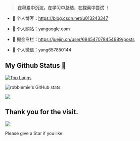 
<!-- ## 哎呀！我是robbie🐑，被发现了 👋✌️  -->

> **在积累中沉淀，在学习中总结，在探索中尝试 ！**



- 🍓 个人博客：https://blog.csdn.net/u013243347

- 🍓 个人网站：yangoogle.com

- 🍓 掘金专栏：https://juejin.cn/user/694547078454989/posts


- 🍉 个人微信：yang657850144

## My Github Status 🦸

[![Top Langs](https://github-readme-stats.vercel.app/api/top-langs/?username=robbiemie&layout=compact)](https://github.com/robbiemie)

![robbiemie's GitHub stats](https://github-readme-stats.vercel.app/api?username=robbiemie&show_icons=true&theme=radical)

![](https://activity-graph.herokuapp.com/graph?username=robbiemie&theme=github)




## Thank you for the visit.

![](http://profile-counter.glitch.me/robbiemie/count.svg)

Please give a Star if you like.
